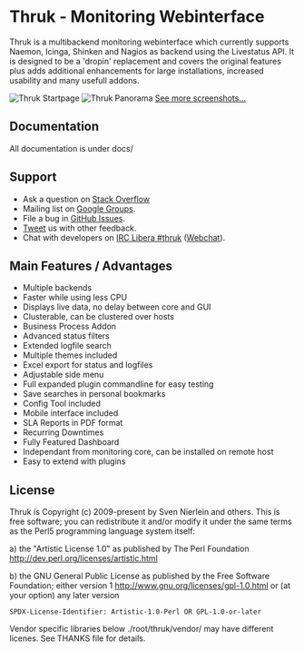 Thruk - Monitoring Webinterface
===============================

Thruk is a multibackend monitoring webinterface which currently
supports Naemon, Icinga, Shinken and Nagios as backend using the Livestatus
API. It is designed to be a 'dropin' replacement and covers the original
features plus adds additional enhancements for large installations, increased
usability and many usefull addons.

![Thruk Startpage](https://thruk.org/images/galleries/01_main-thumb.png "Thruk Startpage")
![Thruk Panorama](https://thruk.org/images/galleries/geomaps-thumb.png "Thruk Panorama")
[See more screenshots...](https://thruk.org/screenshots/)

Documentation
-------------
All documentation is under docs/

Support
-------

  * Ask a question on [Stack Overflow](https://stackoverflow.com/questions/tagged/thruk)
  * Mailing list on [Google Groups](https://groups.google.com/group/thruk).
  * File a bug in [GitHub Issues](https://github.com/sni/Thruk/issues).
  * [Tweet](https://twitter.com/ThrukGUI/) us with other feedback.
  * Chat with developers on [IRC Libera #thruk](irc://irc.libera.chat/thruk) ([Webchat](https://web.libera.chat/?nick=Guest?#thruk)).


Main Features / Advantages
--------------------------

  * Multiple backends
  * Faster while using less CPU
  * Displays live data, no delay between core and GUI
  * Clusterable, can be clustered over hosts
  * Business Process Addon
  * Advanced status filters
  * Extended logfile search
  * Multiple themes included
  * Excel export for status and logfiles
  * Adjustable side menu
  * Full expanded plugin commandline for easy testing
  * Save searches in personal bookmarks
  * Config Tool included
  * Mobile interface included
  * SLA Reports in PDF format
  * Recurring Downtimes
  * Fully Featured Dashboard
  * Independant from monitoring core, can be installed on remote host
  * Easy to extend with plugins

License
-------

Thruk is Copyright (c) 2009-present by Sven Nierlein and others.
This is free software; you can redistribute it and/or modify it under the
same terms as the Perl5 programming language system
itself:

a) the "Artistic License 1.0" as published by The Perl Foundation
   http://dev.perl.org/licenses/artistic.html

b) the GNU General Public License as published by the Free Software Foundation;
   either version 1 http://www.gnu.org/licenses/gpl-1.0.html
   or (at your option) any later version

`SPDX-License-Identifier: Artistic-1.0-Perl OR GPL-1.0-or-later`

Vendor specific libraries below ./root/thruk/vendor/ may have different
licenes. See THANKS file for details.
